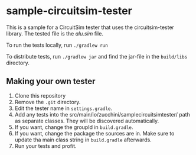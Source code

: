 # sample-circuitsim-tester
This is a sample for a CircuitSim tester that uses the circuitsim-tester library. The tested file is the _alu.sim_ file.

To run the tests locally, run `./gradlew run`

To distribute tests, run `./gradlew jar` and find the jar-file in the `build/libs` directory.

## Making your own tester
1. Clone this repository
2. Remove the `.git` directory.
3. Edit the tester name in `settings.gradle`.
4. Add any tests into the src/main/io/zucchini/samplecircuitsimtester/ path as separate classes. They will be discovered automatically.
5. If you want, change the groupId in `build.gradle`.
6. If you want, change the package the sources are in. Make sure to update tha main class string in `build.gradle` afterwards.
7. Run your tests and profit.
